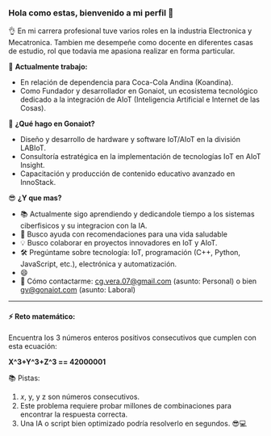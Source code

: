 ### Hola como estas, bienvenido a mi perfil 👋

👌 En mi carrera profesional tuve varios roles en la industria Electronica y Mecatronica. Tambien me desempeñe como docente en diferentes casas de estudio, rol que todavia me apasiona realizar en forma particular.
  
🔭 **Actualmente trabajo:**
- En relación de dependencia para Coca-Cola Andina (Koandina).
- Como Fundador y desarrollador en Gonaiot, un ecosistema tecnológico dedicado a la integración de AIoT (Inteligencia Artificial e Internet de las Cosas).

🚀 **¿Qué hago en Gonaiot?**
- Diseño y desarrollo de hardware y software IoT/AIoT en la división LABIoT.
- Consultoría estratégica en la implementación de tecnologías IoT en AIoT Insight.
- Capacitación y producción de contenido educativo avanzado en InnoStack.

😎 **¿Y que mas?**
- 📚 Actualmente sigo aprendiendo y dedicandole tiempo a los sistemas ciberfisicos y su integracion con la IA.
- 🤔 Busco ayuda con recomendaciones para una vida saludable
- 💡 Busco colaborar en proyectos innovadores en IoT y AIoT.
- 🛠️ Pregúntame sobre tecnología: IoT, programación (C++, Python, JavaScript, etc.), electrónica y automatización.
- 😄
- 📩 Cómo contactarme: cg.vera.07@gmail.com (asunto: Personal) o bien gv@gonaiot.com (asunto: Laboral)

---

#### ⚡ Reto matemático:  
Encuentra los 3 números enteros positivos consecutivos que cumplen con esta ecuación:

**X^3+Y^3+Z^3 == 42000001**

📚 Pistas:

1) 𝑥, y, y z son números consecutivos.  
2) Este problema requiere probar millones de combinaciones para encontrar la respuesta correcta.  
3) Una IA o script bien optimizado podría resolverlo en segundos. 😎💻  

